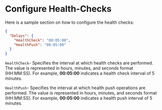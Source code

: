# Configure Health-Checks
Here is a sample section on how to configure the health checks:

```json
{
  "Delays": {
    "HealthCheck": "00:05:00",
    "HealthPush": "00:05:00"
  }
}
```

`HealthCheck`- Specifies the interval at which health checks are performed. The value is represented in hours, minutes, and seconds format (HH:MM:SS). For example, **00:05:00** indicates a health check interval of 5 minutes.

`HealthPush`- Specifies the interval at which health push operations are performed. The value is represented in hours, minutes, and seconds format (HH:MM:SS). For example, **00:05:00** indicates a health push interval of 5 minutes.
